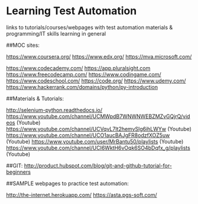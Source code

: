 # Learning Test Automation
links to tutorials/courses/webpages with test automation materials & programming/IT skills learning in general

##MOC sites:

https://www.coursera.org/
https://www.edx.org/
https://mva.microsoft.com/

https://www.codecademy.com/
https://app.pluralsight.com
https://www.freecodecamp.com/
https://www.codingame.com/
https://www.codeschool.com/
https://code.org/
https://www.udemy.com/
https://www.hackerrank.com/domains/python/py-introduction

##Materials & Tutorials:

http://selenium-python.readthedocs.io/
https://www.youtube.com/channel/UCMWpdB7WNWNWEBZMZvGQjrQ/videos (Youtube)
https://www.youtube.com/channel/UCVqvL7lt2hemvSlg6ihLWYw (Youtube)
https://www.youtube.com/channel/UCO1aucBAJgFR8odzfXOZ5uw (Youtube)
https://www.youtube.com/user/MrBantu50/playlists (Youtube)
https://www.youtube.com/channel/UCI6WktH6vOqk6SO4bDqfx_g/playlists (Youtube)



##GIT:
http://product.hubspot.com/blog/git-and-github-tutorial-for-beginners


##SAMPLE webpages to practice test automation:

http://the-internet.herokuapp.com/
https://asta.pgs-soft.com/

